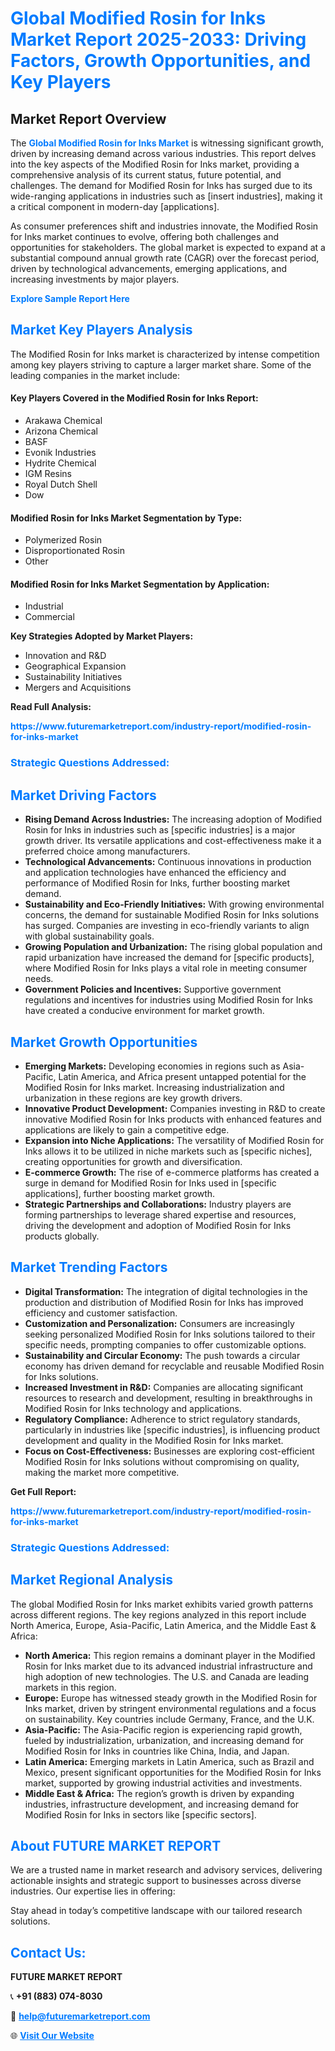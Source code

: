 <h1 style="color: #007BFF;">Global Modified Rosin for Inks Market Report 2025-2033: Driving Factors, Growth Opportunities, and Key Players</h1>

<section id="overview">
<h2>Market Report Overview</h2>
<p>The <a href="https://www.futuremarketreport.com/industry-report/modified-rosin-for-inks-market" style="color: #007BFF; text-decoration: none;"><strong>Global Modified Rosin for Inks Market</strong></a> is witnessing significant growth, driven by increasing demand across various industries. This report delves into the key aspects of the Modified Rosin for Inks market, providing a comprehensive analysis of its current status, future potential, and challenges. The demand for Modified Rosin for Inks has surged due to its wide-ranging applications in industries such as [insert industries], making it a critical component in modern-day [applications].</p>
<p>As consumer preferences shift and industries innovate, the Modified Rosin for Inks market continues to evolve, offering both challenges and opportunities for stakeholders. The global market is expected to expand at a substantial compound annual growth rate (CAGR) over the forecast period, driven by technological advancements, emerging applications, and increasing investments by major players.</p>
</section>

<section id="overview">
<p><a href="https://www.futuremarketreport.com/request-sample/reportId=84881" style="color: #007BFF; text-decoration: none;"><strong>Explore Sample Report Here</strong></a></p>
</section>

<section id="key-players">
<h2 style="color: #007BFF;">Market Key Players Analysis</h2>
<p>The Modified Rosin for Inks market is characterized by intense competition among key players striving to capture a larger market share. Some of the leading companies in the market include:</p>
<h4>Key Players Covered in the Modified Rosin for Inks Report:</h4>
<ul><li>Arakawa Chemical</li><li>Arizona Chemical</li><li>BASF</li><li>Evonik Industries</li><li>Hydrite Chemical</li><li>IGM Resins</li><li>Royal Dutch Shell</li><li>Dow</li></ul>
<h4>Modified Rosin for Inks Market Segmentation by Type:</h4>
<ul><li>Polymerized Rosin</li><li>Disproportionated Rosin</li><li>Other</li></ul>

<h4>Modified Rosin for Inks Market Segmentation by Application:</h4>
<ul><li>Industrial</li><li>Commercial</li></ul>
<p><strong>Key Strategies Adopted by Market Players:</strong></p>
<ul>
<li>Innovation and R&D</li>
<li>Geographical Expansion</li>
<li>Sustainability Initiatives</li>
<li>Mergers and Acquisitions</li>
</ul>
</section>

<section>
<p><strong>Read Full Analysis: </strong></p><a href="https://www.futuremarketreport.com/industry-report/modified-rosin-for-inks-market" style="color: #007BFF; text-decoration: none;"><strong>https://www.futuremarketreport.com/industry-report/modified-rosin-for-inks-market</strong></a>
<h3 style="color: #007BFF;">Strategic Questions Addressed:</h3>
</section>

<section id="driving-factors">
<h2 style="color: #007BFF;">Market Driving Factors</h2>
<ul>
<li><strong>Rising Demand Across Industries:</strong> The increasing adoption of Modified Rosin for Inks in industries such as [specific industries] is a major growth driver. Its versatile applications and cost-effectiveness make it a preferred choice among manufacturers.</li>
<li><strong>Technological Advancements:</strong> Continuous innovations in production and application technologies have enhanced the efficiency and performance of Modified Rosin for Inks, further boosting market demand.</li>
<li><strong>Sustainability and Eco-Friendly Initiatives:</strong> With growing environmental concerns, the demand for sustainable Modified Rosin for Inks solutions has surged. Companies are investing in eco-friendly variants to align with global sustainability goals.</li>
<li><strong>Growing Population and Urbanization:</strong> The rising global population and rapid urbanization have increased the demand for [specific products], where Modified Rosin for Inks plays a vital role in meeting consumer needs.</li>
<li><strong>Government Policies and Incentives:</strong> Supportive government regulations and incentives for industries using Modified Rosin for Inks have created a conducive environment for market growth.</li>
</ul>
</section>

<section id="growth-opportunities">
<h2 style="color: #007BFF;">Market Growth Opportunities</h2>
<ul>
<li><strong>Emerging Markets:</strong> Developing economies in regions such as Asia-Pacific, Latin America, and Africa present untapped potential for the Modified Rosin for Inks market. Increasing industrialization and urbanization in these regions are key growth drivers.</li>
<li><strong>Innovative Product Development:</strong> Companies investing in R&D to create innovative Modified Rosin for Inks products with enhanced features and applications are likely to gain a competitive edge.</li>
<li><strong>Expansion into Niche Applications:</strong> The versatility of Modified Rosin for Inks allows it to be utilized in niche markets such as [specific niches], creating opportunities for growth and diversification.</li>
<li><strong>E-commerce Growth:</strong> The rise of e-commerce platforms has created a surge in demand for Modified Rosin for Inks used in [specific applications], further boosting market growth.</li>
<li><strong>Strategic Partnerships and Collaborations:</strong> Industry players are forming partnerships to leverage shared expertise and resources, driving the development and adoption of Modified Rosin for Inks products globally.</li>
</ul>
</section>

<section id="trending-factors">
<h2 style="color: #007BFF;">Market Trending Factors</h2>
<ul>
<li><strong>Digital Transformation:</strong> The integration of digital technologies in the production and distribution of Modified Rosin for Inks has improved efficiency and customer satisfaction.</li>
<li><strong>Customization and Personalization:</strong> Consumers are increasingly seeking personalized Modified Rosin for Inks solutions tailored to their specific needs, prompting companies to offer customizable options.</li>
<li><strong>Sustainability and Circular Economy:</strong> The push towards a circular economy has driven demand for recyclable and reusable Modified Rosin for Inks solutions.</li>
<li><strong>Increased Investment in R&D:</strong> Companies are allocating significant resources to research and development, resulting in breakthroughs in Modified Rosin for Inks technology and applications.</li>
<li><strong>Regulatory Compliance:</strong> Adherence to strict regulatory standards, particularly in industries like [specific industries], is influencing product development and quality in the Modified Rosin for Inks market.</li>
<li><strong>Focus on Cost-Effectiveness:</strong> Businesses are exploring cost-efficient Modified Rosin for Inks solutions without compromising on quality, making the market more competitive.</li>
</ul>
</section>

<section>
<p><strong>Get Full Report: </strong></p><a href="https://www.futuremarketreport.com/industry-report/modified-rosin-for-inks-market" style="color: #007BFF; text-decoration: none;"><strong>https://www.futuremarketreport.com/industry-report/modified-rosin-for-inks-market</strong></a>
<h3 style="color: #007BFF;">Strategic Questions Addressed:</h3>
</section>


<section id="regional-analysis">
<h2 style="color: #007BFF;">Market Regional Analysis</h2>
<p>The global Modified Rosin for Inks market exhibits varied growth patterns across different regions. The key regions analyzed in this report include North America, Europe, Asia-Pacific, Latin America, and the Middle East & Africa:</p>
<ul>
<li><strong>North America:</strong> This region remains a dominant player in the Modified Rosin for Inks market due to its advanced industrial infrastructure and high adoption of new technologies. The U.S. and Canada are leading markets in this region.</li>
<li><strong>Europe:</strong> Europe has witnessed steady growth in the Modified Rosin for Inks market, driven by stringent environmental regulations and a focus on sustainability. Key countries include Germany, France, and the U.K.</li>
<li><strong>Asia-Pacific:</strong> The Asia-Pacific region is experiencing rapid growth, fueled by industrialization, urbanization, and increasing demand for Modified Rosin for Inks in countries like China, India, and Japan.</li>
<li><strong>Latin America:</strong> Emerging markets in Latin America, such as Brazil and Mexico, present significant opportunities for the Modified Rosin for Inks market, supported by growing industrial activities and investments.</li>
<li><strong>Middle East & Africa:</strong> The region’s growth is driven by expanding industries, infrastructure development, and increasing demand for Modified Rosin for Inks in sectors like [specific sectors].</li>
</ul>
</section>

<footer>
<h2 style="color: #007BFF;">About FUTURE MARKET REPORT</h2>
<p>We are a trusted name in market research and advisory services, delivering actionable insights and strategic support to businesses across diverse industries. Our expertise lies in offering:</p>

<p>Stay ahead in today’s competitive landscape with our tailored research solutions.</p>

<h2 style="color: #007BFF;">Contact Us:</h2>
<p><strong>FUTURE MARKET REPORT</strong></p>
<p>📞 <strong>+91 (883) 074-8030</strong></p>
<p>📧 <strong><a href="mailto:help@futuremarketreport.com" style="color: #007BFF;">help@futuremarketreport.com</a></strong></p>
<p>🌐 <strong><a href="https://www.futuremarketreport.com/" style="color: #007BFF;">Visit Our Website</a></strong></p>
</footer>